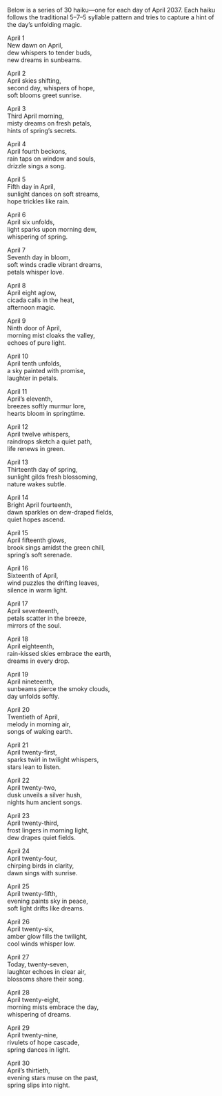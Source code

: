 Below is a series of 30 haiku—one for each day of April 2037. Each haiku follows the traditional 5–7–5 syllable pattern and tries to capture a hint of the day’s unfolding magic.

April 1  
New dawn on April,  
dew whispers to tender buds,  
new dreams in sunbeams.

April 2  
April skies shifting,  
second day, whispers of hope,  
soft blooms greet sunrise.

April 3  
Third April morning,  
misty dreams on fresh petals,  
hints of spring’s secrets.

April 4  
April fourth beckons,  
rain taps on window and souls,  
drizzle sings a song.

April 5  
Fifth day in April,  
sunlight dances on soft streams,  
hope trickles like rain.

April 6  
April six unfolds,  
light sparks upon morning dew,  
whispering of spring.

April 7  
Seventh day in bloom,  
soft winds cradle vibrant dreams,  
petals whisper love.

April 8  
April eight aglow,  
cicada calls in the heat,  
afternoon magic.

April 9  
Ninth door of April,  
morning mist cloaks the valley,  
echoes of pure light.

April 10  
April tenth unfolds,  
a sky painted with promise,  
laughter in petals.

April 11  
April’s eleventh,  
breezes softly murmur lore,  
hearts bloom in springtime.

April 12  
April twelve whispers,  
raindrops sketch a quiet path,  
life renews in green.

April 13  
Thirteenth day of spring,  
sunlight gilds fresh blossoming,  
nature wakes subtle.

April 14  
Bright April fourteenth,  
dawn sparkles on dew-draped fields,  
quiet hopes ascend.

April 15  
April fifteenth glows,  
brook sings amidst the green chill,  
spring’s soft serenade.

April 16  
Sixteenth of April,  
wind puzzles the drifting leaves,  
silence in warm light.

April 17  
April seventeenth,  
petals scatter in the breeze,  
mirrors of the soul.

April 18  
April eighteenth,  
rain-kissed skies embrace the earth,  
dreams in every drop.

April 19  
April nineteenth,  
sunbeams pierce the smoky clouds,  
day unfolds softly.

April 20  
Twentieth of April,  
melody in morning air,  
songs of waking earth.

April 21  
April twenty-first,  
sparks twirl in twilight whispers,  
stars lean to listen.

April 22  
April twenty-two,  
dusk unveils a silver hush,  
nights hum ancient songs.

April 23  
April twenty-third,  
frost lingers in morning light,  
dew drapes quiet fields.

April 24  
April twenty-four,  
chirping birds in clarity,  
dawn sings with sunrise.

April 25  
April twenty-fifth,  
evening paints sky in peace,  
soft light drifts like dreams.

April 26  
April twenty-six,  
amber glow fills the twilight,  
cool winds whisper low.

April 27  
Today, twenty-seven,  
laughter echoes in clear air,  
blossoms share their song.

April 28  
April twenty-eight,  
morning mists embrace the day,  
whispering of dreams.

April 29  
April twenty-nine,  
rivulets of hope cascade,  
spring dances in light.

April 30  
April’s thirtieth,  
evening stars muse on the past,  
spring slips into night.
